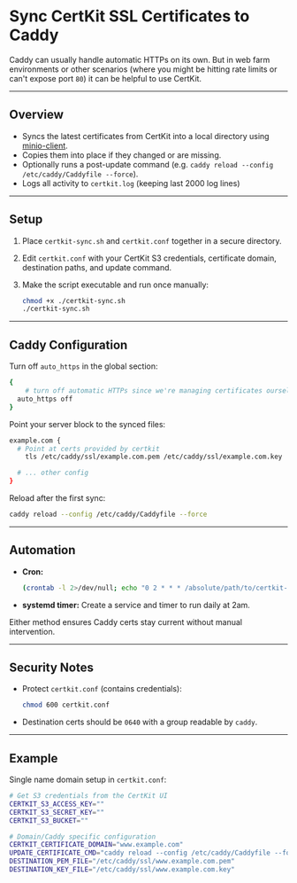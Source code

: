 # Sync CertKit SSL Certificates to Caddy

Caddy can usually handle automatic HTTPs on its own. But in web farm environments or other scenarios (where you might be hitting rate limits or can't expose port `80`) it can be helpful to use CertKit.

---

## Overview

* Syncs the latest certificates from CertKit into a local directory using [minio-client](https://docs.min.io/community/minio-object-store/reference/minio-mc.html#quickstart).
* Copies them into place if they changed or are missing.
* Optionally runs a post-update command (e.g. `caddy reload --config /etc/caddy/Caddyfile --force`).
* Logs all activity to `certkit.log` (keeping last 2000 log lines)

---

## Setup

1. Place `certkit-sync.sh` and `certkit.conf` together in a secure directory.
2. Edit `certkit.conf` with your CertKit S3 credentials, certificate domain, destination paths, and update command.
3. Make the script executable and run once manually:

   ```bash
   chmod +x ./certkit-sync.sh
   ./certkit-sync.sh
   ```

---

## Caddy Configuration

Turn off `auto_https` in the global section:

```bash
{
	# turn off automatic HTTPs since we're managing certificates ourselves.
  auto_https off
}
```

Point your server block to the synced files:

```bash
example.com {
  # Point at certs provided by certkit
	tls /etc/caddy/ssl/example.com.pem /etc/caddy/ssl/example.com.key

  # ... other config
}
```

Reload after the first sync:

```bash
caddy reload --config /etc/caddy/Caddyfile --force
```

---

## Automation

* **Cron:**

  ```bash
  (crontab -l 2>/dev/null; echo "0 2 * * * /absolute/path/to/certkit-sync.sh") | crontab -
  ```
* **systemd timer:** Create a service and timer to run daily at 2am.

Either method ensures Caddy certs stay current without manual intervention.

---

## Security Notes

* Protect `certkit.conf` (contains credentials):

  ```bash
  chmod 600 certkit.conf
  ```
* Destination certs should be `0640` with a group readable by `caddy`.

---

## Example

Single name domain setup in `certkit.conf`:

```bash
# Get S3 credentials from the CertKit UI
CERTKIT_S3_ACCESS_KEY=""
CERTKIT_S3_SECRET_KEY=""
CERTKIT_S3_BUCKET=""

# Domain/Caddy specific configuration
CERTKIT_CERTIFICATE_DOMAIN="www.example.com"
UPDATE_CERTIFICATE_CMD="caddy reload --config /etc/caddy/Caddyfile --force"
DESTINATION_PEM_FILE="/etc/caddy/ssl/www.example.com.pem"
DESTINATION_KEY_FILE="/etc/caddy/ssl/www.example.com.key"
```
